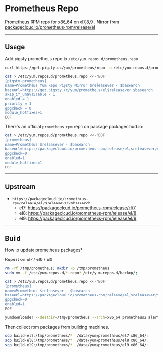 # Prometheus Repo

Prometheus RPM repo for x86_64 on el7,8,9 . Mirror from [packagecloud.io/prometheus-rpm/release/el](https://packagecloud.io/prometheus-rpm/release/el)


-------------------

## Usage

Add pigsty prometheus repo to `/etc/yum.repos.d/prometheus.repo`

```bash
curl https://get.pigsty.cc/yum/prometheus/repo -o /etc/yum.repos.d/prometheus.repo
```

```bash
cat > /etc/yum.repos.d/prometheus.repo <<-'EOF'
[pigsty-prometheus]
name=Prometheus Yum Repo Pigsty Mirror $releasever - $basearch
baseurl=https://get.pigsty.cc/yum/prometheus/el$releasever.$basearch
skip_if_unavailable = 1
enabled = 1
priority = 1
gpgcheck = 0
module_hotfixes=1
EOF
```

There's an official `prometheus-rpm` repo on package packagecloud.io:

```bash
cat > /etc/yum.repos.d/prometheus.repo <<-'EOF'
[prometheus]
name=Prometheus $releasever - $basearch
baseurl=https://packagecloud.io/prometheus-rpm/release/el/$releasever/$basearch
gpgcheck=0
enabled=1
module_hotfixes=1
EOF
```


-------------------

## Upstream

- `https://packagecloud.io/prometheus-rpm/release/el/$releasever/$basearch`
  - el7: https://packagecloud.io/prometheus-rpm/release/el/7
  - el8: https://packagecloud.io/prometheus-rpm/release/el/8
  - el9: https://packagecloud.io/prometheus-rpm/release/el/9



-------------------

## Build

How to update prometheus packages?

Repeat on el7 / el8 / el9

```bash
rm -rf /tmp/prometheus; mkdir -p /tmp/prometheus
sudo mv -f /etc/yum.repos.d/*.repo* /etc/yum.repos.d/backup/;

cat > /etc/yum.repos.d/prometheus.repo <<-'EOF'
[prometheus]
name=Prometheus $releasever - $basearch
baseurl=https://packagecloud.io/prometheus-rpm/release/el/$releasever/$basearch
gpgcheck=0
enabled=1
EOF

yumdownloader --destdir=/tmp/prometheus --arch=x86_64 prometheus2 alertmanager pushgateway karma apache_exporter artifactory_exporter bareos_exporter bind_exporter blackbox_exporter cadvisor collectd_exporter consul_exporter couchbase_exporter dellhw_exporter domain_exporter ebpf_exporter elasticsearch_exporter exim_exporter exporter_exporter frr_exporter graphite_exporter haproxy_exporter influxdb_exporter iperf3_exporter ipmi_exporter jolokia_exporter json_exporter junos_exporter kafka_exporter keepalived_exporter memcached_exporter mongodb_exporter mtail mysqld_exporter nats_exporter nginx_exporter node_exporter openstack_exporter pgbouncer_exporter phpfpm_exporter ping_exporter postgres_exporter process_exporter rabbitmq_exporter redis_exporter smokeping_prober snmp_exporter sql_exporter squid_exporter ssl_exporter statsd_exporter systemd_exporter 
```

Then collect rpm packages from building machines.

```bash
scp build-el7:/tmp/prometheus/*  /data/yum/prometheus/el7.x86_64/;
scp build-el8:/tmp/prometheus/*  /data/yum/prometheus/el8.x86_64/;
scp build-el9:/tmp/prometheus/*  /data/yum/prometheus/el9.x86_64/;
```
